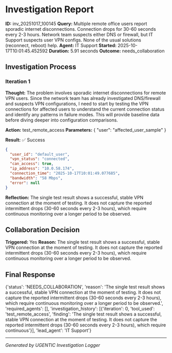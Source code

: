 # Investigation Report

**ID:** inv_20251017_100145
**Query:** Multiple remote office users report sporadic internet disconnections. Connection drops for 30-60 seconds every 2-3 hours. Network team suspects either DNS or firewall, but IT Support suspects user VPN configs. None of the usual solutions (reconnect, reboot) help.
**Agent:** IT Support
**Started:** 2025-10-17T10:01:45.452592
**Duration:** 5.91 seconds
**Outcome:** needs_collaboration

## Investigation Process

### Iteration 1

**Thought:** The problem involves sporadic internet disconnections for remote VPN users. Since the network team has already investigated DNS/firewall and suspects VPN configurations, I need to start by testing the VPN connections for affected users to understand the current connection status and identify any patterns in failure modes. This will provide baseline data before diving deeper into configuration comparisons.

**Action:** test_remote_access
**Parameters:** {
  "user": "affected_user_sample"
}

**Result:** ✅ Success
```json
{
  "user_id": "default_user",
  "vpn_status": "connected",
  "can_access": true,
  "ip_address": "10.0.58.174",
  "connection_time": "2025-10-17T10:01:49.077685",
  "bandwidth": "58 Mbps",
  "error": null
}
```

**Reflection:** The single test result shows a successful, stable VPN connection at the moment of testing. It does not capture the reported intermittent drops (30-60 seconds every 2-3 hours), which require continuous monitoring over a longer period to be observed.

## Collaboration Decision

**Triggered:** Yes
**Reason:** The single test result shows a successful, stable VPN connection at the moment of testing. It does not capture the reported intermittent drops (30-60 seconds every 2-3 hours), which require continuous monitoring over a longer period to be observed.

## Final Response

{'status': 'NEEDS_COLLABORATION', 'reason': 'The single test result shows a successful, stable VPN connection at the moment of testing. It does not capture the reported intermittent drops (30-60 seconds every 2-3 hours), which require continuous monitoring over a longer period to be observed.', 'required_agents': [], 'investigation_history': [{'iteration': 0, 'tool_used': 'test_remote_access', 'finding': 'The single test result shows a successful, stable VPN connection at the moment of testing. It does not capture the reported intermittent drops (30-60 seconds every 2-3 hours), which require continuous'}], 'lead_agent': 'IT Support'}

---
*Generated by UGENTIC Investigation Logger*
